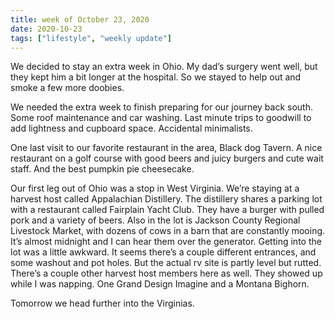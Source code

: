 ```yaml
---
title: week of October 23, 2020
date: 2020-10-23
tags: ["lifestyle", "weekly update"]
---
```


We decided to stay an extra week in Ohio. My dad’s surgery went well, but they kept him a bit longer at the hospital. So we stayed to help out and smoke a few more doobies.

We needed the extra week to finish preparing for our journey back south. Some roof maintenance and car washing. Last minute trips to goodwill to add lightness and cupboard space. Accidental minimalists.

One last visit to our favorite restaurant in the area, Black dog Tavern. A nice restaurant on a golf course with good beers and juicy burgers and cute wait staff. And the best pumpkin pie cheesecake.

Our first leg out of Ohio was a stop in West Virginia. We’re staying at a harvest host called Appalachian Distillery. The distillery shares a parking lot with a restaurant called Fairplain Yacht Club. They have a burger with pulled pork and a variety of beers. Also in the lot is Jackson County Regional Livestock Market, with dozens of cows in a barn that are constantly mooing. It’s almost midnight and I can hear them over the generator. Getting into the lot was a little awkward. It seems there’s a couple different entrances, and some washout and pot holes. But the actual rv site is partly level but rutted. There’s a couple other harvest host members here as well. They showed up while I was napping. One Grand Design Imagine and a Montana Bighorn.

Tomorrow we head further into the Virginias.


